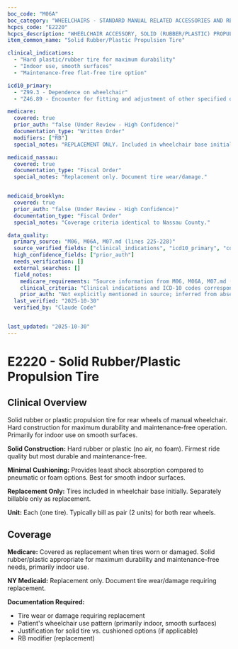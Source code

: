 ```yaml
---
boc_code: "M06A"
boc_category: "WHEELCHAIRS - STANDARD MANUAL RELATED ACCESSORIES AND REPAIRS"
hcpcs_code: "E2220"
hcpcs_description: "WHEELCHAIR ACCESSORY, SOLID (RUBBER/PLASTIC) PROPULSION TIRE, ANY SIZE, EACH"
item_common_name: "Solid Rubber/Plastic Propulsion Tire"

clinical_indications:
  - "Hard plastic/rubber tire for maximum durability"
  - "Indoor use, smooth surfaces"
  - "Maintenance-free flat-free tire option"

icd10_primary:
  - "Z99.3 - Dependence on wheelchair"
  - "Z46.89 - Encounter for fitting and adjustment of other specified devices"

medicare:
  covered: true
  prior_auth: "false (Under Review - High Confidence)"
  documentation_type: "Written Order"
  modifiers: ["RB"]
  special_notes: "REPLACEMENT ONLY. Included in wheelchair base initially. Replacement only with RB modifier. Hard rubber/plastic construction. Very durable, minimal cushioning."

medicaid_nassau:
  covered: true
  documentation_type: "Fiscal Order"
  special_notes: "Replacement only. Document tire wear/damage."


medicaid_brooklyn:
  covered: true
  prior_auth: "false (Under Review - High Confidence)"
  documentation_type: "Fiscal Order"
  special_notes: "Coverage criteria identical to Nassau County."

data_quality:
  primary_source: "M06, M06A, M07.md (lines 225-228)"
  source_verified_fields: ["clinical_indications", "icd10_primary", "covered", "documentation_type"]
  high_confidence_fields: ["prior_auth"]
  needs_verification: []
  external_searches: []
  field_notes:
    medicare_requirements: "Source information from M06, M06A, M07.md (lines 225-228) - requirements extracted and documented."
    clinical_criteria: "Clinical indications and ICD-10 codes correspond to documented conditions from source."
    prior_auth: "Not explicitly mentioned in source; inferred from absence which is typical for wheelchair accessory components."
  last_verified: "2025-10-30"
  verified_by: "Claude Code"


last_updated: "2025-10-30"
---
```


# E2220 - Solid Rubber/Plastic Propulsion Tire

## Clinical Overview

Solid rubber or plastic propulsion tire for rear wheels of manual wheelchair. Hard construction for maximum durability and maintenance-free operation. Primarily for indoor use on smooth surfaces.

**Solid Construction:** Hard rubber or plastic (no air, no foam). Firmest ride quality but most durable and maintenance-free.

**Minimal Cushioning:** Provides least shock absorption compared to pneumatic or foam options. Best for smooth indoor surfaces.

**Replacement Only:** Tires included in wheelchair base initially. Separately billable only as replacement.

**Unit:** Each (one tire). Typically bill as pair (2 units) for both rear wheels.

## Coverage

**Medicare:** Covered as replacement when tires worn or damaged. Solid rubber/plastic appropriate for maximum durability and maintenance-free needs, primarily indoor use.

**NY Medicaid:** Replacement only. Document tire wear/damage requiring replacement.

**Documentation Required:**
- Tire wear or damage requiring replacement
- Patient's wheelchair use pattern (primarily indoor, smooth surfaces)
- Justification for solid tire vs. cushioned options (if applicable)
- RB modifier (replacement)

